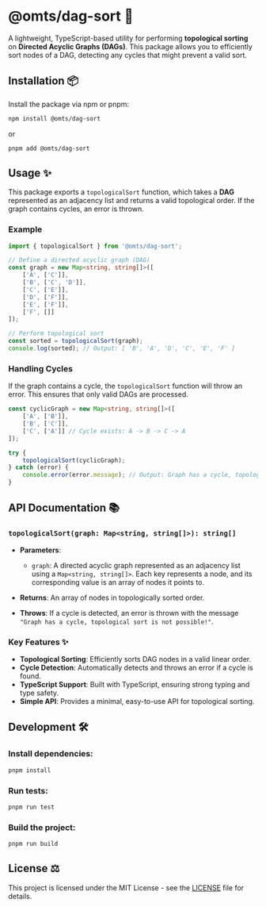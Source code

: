  # @omts/dag-sort 🚀

A lightweight, TypeScript-based utility for performing **topological sorting** on **Directed Acyclic Graphs (DAGs)**. This package allows you to efficiently sort nodes of a DAG, detecting any cycles that might prevent a valid sort.

## Installation 📦

Install the package via npm or pnpm:

```bash
npm install @omts/dag-sort
```

or

```bash
pnpm add @omts/dag-sort
```

## Usage ✨

This package exports a `topologicalSort` function, which takes a **DAG** represented as an adjacency list and returns a valid topological order. If the graph contains cycles, an error is thrown.

### Example

```typescript
import { topologicalSort } from '@omts/dag-sort';

// Define a directed acyclic graph (DAG)
const graph = new Map<string, string[]>([
    ['A', ['C']],
    ['B', ['C', 'D']],
    ['C', ['E']],
    ['D', ['F']],
    ['E', ['F']],
    ['F', []]
]);

// Perform topological sort
const sorted = topologicalSort(graph);
console.log(sorted); // Output: [ 'B', 'A', 'D', 'C', 'E', 'F' ]
```

### Handling Cycles

If the graph contains a cycle, the `topologicalSort` function will throw an error. This ensures that only valid DAGs are processed.

```typescript
const cyclicGraph = new Map<string, string[]>([
    ['A', ['B']],
    ['B', ['C']],
    ['C', ['A']] // Cycle exists: A -> B -> C -> A
]);

try {
    topologicalSort(cyclicGraph);
} catch (error) {
    console.error(error.message); // Output: Graph has a cycle, topological sort is not possible!
}
```

## API Documentation 📚

### `topologicalSort(graph: Map<string, string[]>): string[]`

- **Parameters**:
  - `graph`: A directed acyclic graph represented as an adjacency list using a `Map<string, string[]>`. Each key represents a node, and its corresponding value is an array of nodes it points to.
  
- **Returns**: An array of nodes in topologically sorted order.

- **Throws**: If a cycle is detected, an error is thrown with the message `"Graph has a cycle, topological sort is not possible!"`.

### Key Features ✨

- **Topological Sorting**: Efficiently sorts DAG nodes in a valid linear order.
- **Cycle Detection**: Automatically detects and throws an error if a cycle is found.
- **TypeScript Support**: Built with TypeScript, ensuring strong typing and type safety.
- **Simple API**: Provides a minimal, easy-to-use API for topological sorting.

## Development 🛠️

### Install dependencies:

```bash
pnpm install
```

### Run tests:

```bash
pnpm run test
```

### Build the project:

```bash
pnpm run build
```

## License ⚖️

This project is licensed under the MIT License - see the [LICENSE](./LICENSE) file for details.
